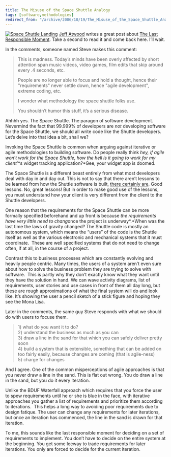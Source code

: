 ```yaml
---
title: The Misuse of the Space Shuttle Analogy
tags: [software,methodologies]
redirect_from: "/archive/2006/10/19/The_Misuse_of_the_Space_Shuttle_Analogy.aspx/"
---
```


[![Space Shuttle
Landing](https://haacked.com/assets/images/haacked_com/WindowsLiveWriter/TheMisuseoftheSpaceShuttleAnalogy_C0E0/spaceshuttlelanding1_thumb2.jpg)](https://haacked.com/assets/images/haacked_com/WindowsLiveWriter/TheMisuseoftheSpaceShuttleAnalogy_C0E0/spaceshuttlelanding14.jpg)
[Jeff
Atwood](https://haacked.com/assets/images/haacked_com/WindowsLiveWriter/TheMisuseoftheSpaceShuttleAnalogy_C0E0/spaceshuttlelanding13.jpg "Jeff Atwood")
writes a great post about [The Last Responsible
Moment](http://www.codinghorror.com/blog/archives/000705.html "How to delay commitments").
Take a second to read it and come back here. I’ll wait.

In the comments, someone named Steve makes this comment:

> This is madness. Today’s minds have been overly affected by short
> attention span music videos, video games, film edits that skip around
> every .4 seconds, etc.
>
> People are no longer able to focus and hold a thought, hence their
> "requirements" never settle down, hence "agile development", extreme
> coding, etc.
>
> I wonder what methodology the space shuttle folks use.
>
> You shouldn’t humor this stuff, it’s a serious disease.

Ahhhh yes. The Space Shuttle. The paragon of software development.
Nevermind the fact that 99.999% of developers are *not* developing
software for the Space Shuttle, we should all write code like the
Shuttle developers. Let’s delve into that idea a bit, shall we?

Invoking the Space Shuttle is common when arguing against iterative or
agile methodologies to building software. Do people really think *hey,
if agile won*’*t work for the Space Shuttle, how the hell is it going to
work for my client*’*s widget tracking application?*Gee, your widget app
is doomed.

The Space Shuttle is a different beast entirely from what most
developers deal with day in and day out. This is not to say that there
aren’t lessons to be learned from how the Shuttle software is built,
[there certainly
are](http://www.fastcompany.com/online/06/writestuff.html "They Write the Right Stuff").
Good lessons. No, great lessons! But in order to make good use of the
lessons, you must understand how your client is very different from the
client to the Shuttle developers.

One reason that the requirements for the Space Shuttle can be more
formally specified beforehand and up front is because *the requirements
have very little need to chang*once the project is underway*.*When was
the last time the laws of gravity changed? The Shuttle code is mostly an
autonomous system, which means the “users” of the code is the Shuttle
itself as well as the various electronic and mechanical systems that it
must coordinate.  These are well specified systems that do not need to
change often, if at all, in the course of a project.

Contrast this to business processes which are constantly evolving and
heavily people centric. Many times, the users of a system aren’t even
sure about how to solve the business problem they are trying to solve
with software.  This is partly why they don’t exactly know what they
want until they have the solution in hand. We can wave activity
diagrams, list of requirements, user stories and use cases in front of
them all day long, but these are rough approximations of what the final
system will do and look like. It’s showing the user a pencil sketch of a
stick figure and hoping they see the Mona Lisa.

Later in the comments, the same guy Steve responds with what we should
do with users to focuse them.

> ​1) what do you want it to do?\
> 2) understand the business as much as you can\
> 3) draw a line in the sand for that which you can safely deliver
> pretty soon\
> 4) build a system that is extensible, something that can be added on
> too fairly easily, because changes are coming (that is agile-ness)\
> 5) charge for changes

And I agree. One of the common misperceptions of agile approaches is
that you never draw a line in the sand. This is flat out wrong. You do
draw a line in the sand, but you do it every iteration.

Unlike the BDUF Waterfall approach which requires that you force the
user to spew requirements until he or she is blue in the face, with
iterative approaches you gather a list of requirements and prioritize
them according to iterations.  This helps a long way to avoiding poor
requirements due to design fatique. The user can change any requirements
for later iterations, but once an iteration has commenced, the line in
the sand is drawn for that iteration.

To me, this sounds like the last responsible moment for deciding on a
set of requirements to implement. You don’t have to decide on the entire
system at the beginning. You get some leeway to trade requirements for
later iterations. You only are forced to decide for the current
iteration.

 

